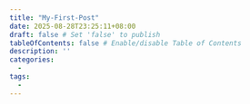 ```yaml
---
title: "My-First-Post"
date: 2025-08-28T23:25:11+08:00
draft: false # Set 'false' to publish
tableOfContents: false # Enable/disable Table of Contents
description: ''
categories:
  - 
tags:
  -
---
```

